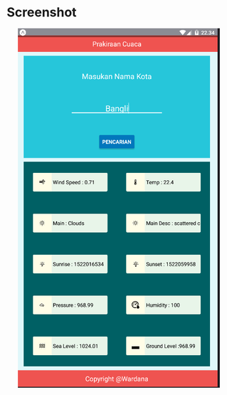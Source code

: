 # Screenshot
<p align="center">
  <img src="https://github.com/wahanawar/AppWeaterAsync1615051050/blob/master/Capture.PNG"/>
</p>
